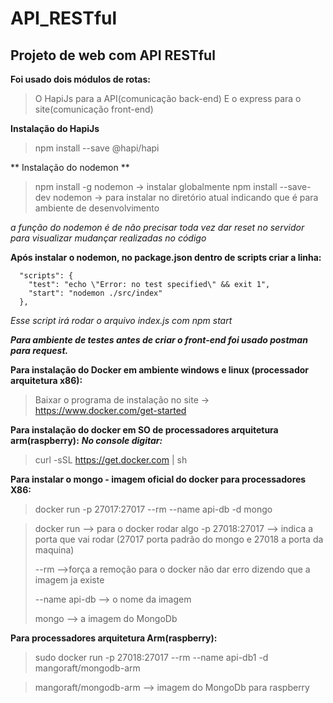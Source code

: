 # API_RESTful

## Projeto de web com API RESTful

**Foi usado dois módulos de rotas:** 

> O HapiJs para a API(comunicação back-end)
> E o express para o site(comunicação front-end)

**Instalação do HapiJs**
> npm install --save @hapi/hapi 

** Instalação do nodemon ** 
> npm install -g nodemon -> instalar globalmente
> npm install --save-dev nodemon -> para instalar no diretório atual indicando que é para ambiente de desenvolvimento

*a função do nodemon é de não precisar toda vez dar reset no servidor para visualizar mudançar realizadas no código*

**Após instalar o nodemon, no package.json dentro de scripts criar a linha:**
```
  "scripts": {
    "test": "echo \"Error: no test specified\" && exit 1",
    "start": "nodemon ./src/index"
  },
```

*Esse script irá rodar o arquivo index.js com npm start*

***Para ambiente de testes antes de criar o front-end foi usado postman para request.***

**Para instalação do Docker em ambiente windows e linux (processador arquitetura x86):**
> Baixar o programa de instalação no site -> https://www.docker.com/get-started

**Para instalação do docker em SO de processadores arquitetura arm(raspberry):**
***No console digitar:***
> curl -sSL https://get.docker.com | sh

**Para instalar o mongo - imagem oficial do docker para processadores X86:**
> docker run -p 27017:27017 --rm --name api-db -d mongo

> docker run --> para o docker rodar algo
> -p 27018:27017 --> indica a porta que vai rodar (27017 porta padrão do mongo e 27018 a porta da maquina)
> 
> --rm -->força a remoção para o docker não dar erro dizendo que a imagem ja existe
> 
> --name api-db --> o nome da imagem
> 
> mongo --> a imagem do MongoDb 

**Para processadores arquitetura Arm(raspberry):**
> sudo docker run -p 27018:27017 --rm --name api-db1 -d mangoraft/mongodb-arm

> mangoraft/mongodb-arm --> imagem do MongoDb para raspberry

